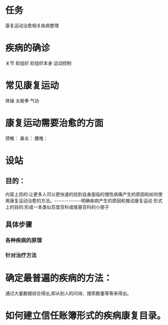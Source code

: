 
# 任务
康复运动治愈相关疾病整理

# 疾病的确诊
关节
软组织
软组织本身
运动控制

# 常见康复运动

体操
太极拳
气功

# 康复运动需要治愈的方面

颈椎：
鼻炎：
腰椎：

# 设站

## 目的：
  内容上目的:让更多人可以更快速的找到自身面临的慢性病痛产生的原因和如何使用康复运动治愈的方法。-------------明确疾病产生的原因和推动康复运动
  形式上的目的:形成一本类似百度百科或维基百科的小册子

## 具体步骤
### 各种疾病的原理
### 针对治疗方法

# 确定最普遍的疾病的方法：
通过大量数据综合得出,即从别人的问询、搜索数量等等来得出。

# 如何建立信任账簿形式的疾病康复目录。




